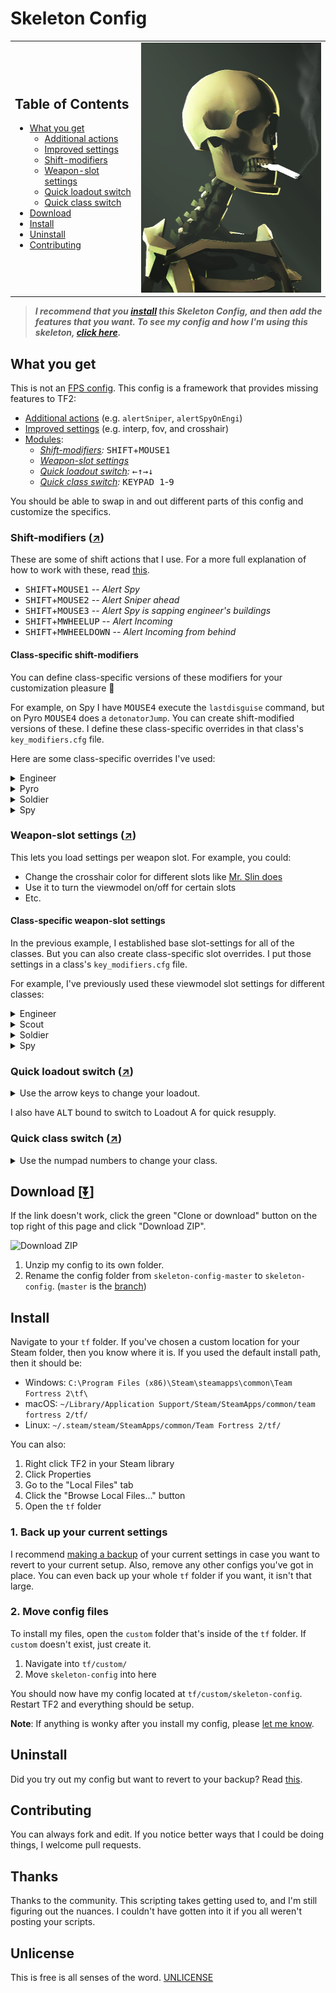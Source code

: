 # Skeleton Config

<table>
  <tr>
    <td>
      <h2>Table of Contents</h2>
      <ul>
        <li>
          <a href="#what-you-get">What you get</a>
          <ul>
            <li><a href="https://github.com/rufio-tf2/rufio-config/blob/master/user/actions.cfg">Additional actions</a></li>
            <li><a href="https://github.com/rufio-tf2/rufio-config/blob/master/user/settings.cfg">Improved settings</a></li>
            <li><a href="#shift-modifiers-arrow_upper_right">Shift-modifiers</a></li>
            <li><a href="#weapon-slot-settings-arrow_upper_right">Weapon-slot settings</a></li>
            <li><a href="#quick-loadout-switch-arrow_upper_right">Quick loadout switch</a></li>
            <li><a href="#quick-class-switch-arrow_upper_right">Quick class switch</a></li>
          </ul>
        </li>
        <li><a href="#download-arrow_double_down">Download</a></li>
        <li><a href="#install">Install</a></li>
        <li><a href="#uninstall">Uninstall</a></li>
        <li><a href="#contributing">Contributing</a></li>
      </ul>
    </td>
    <td><img src="./images/skeleton_smoking.png" alt="Skeleton Smoking" height="400px" width="302px" /></td>
  </tr>
</table>

> **_I recommend that you [install](#install) this Skeleton Config, and then add the features that you want. To see my config and how I'm using this skeleton, [click here](https://github.com/rufio-tf2/rufio-config)._**

## What you get

This is not an [FPS config](https://github.com/mastercoms/mastercomfig). This config is a framework that provides missing features to TF2:

- [Additional actions](https://github.com/rufio-tf2/rufio-config/blob/master/user/actions.cfg) (e.g. `alertSniper`, `alertSpyOnEngi`)
- [Improved settings](https://github.com/rufio-tf2/rufio-config/blob/master/user/settings.cfg) (e.g. interp, fov, and crosshair)
- [Modules](./user/modules/README.md):
  - _[Shift-modifiers](#shift-modifiers-arrow_upper_right):_ <kbd>SHIFT</kbd>+<kbd>MOUSE1</kbd>
  - _[Weapon-slot settings](#weapon-slot-settings-arrow_upper_right)_
  - _[Quick loadout switch](#quick-loadout-switch-arrow_upper_right):_ <kbd>&larr;</kbd><kbd>&uarr;</kbd><kbd>&rarr;</kbd><kbd>&darr;</kbd>
  - _[Quick class switch](#quick-class-switch-arrow_upper_right):_ <kbd>KEYPAD 1</kbd>-<kbd>9</kbd>

You should be able to swap in and out different parts of this config and customize the specifics.

### Shift-modifiers ([:arrow_upper_right:](https://github.com/rufio-tf2/key-modifiers))

These are some of shift actions that I use. For a more full explanation of how to work with these, read [this](https://github.com/rufio-tf2/key-modifiers).

- <kbd>SHIFT</kbd>+<kbd>MOUSE1</kbd> -- _Alert Spy_
- <kbd>SHIFT</kbd>+<kbd>MOUSE2</kbd> -- _Alert Sniper ahead_
- <kbd>SHIFT</kbd>+<kbd>MOUSE3</kbd> -- _Alert Spy is sapping engineer's buildings_
- <kbd>SHIFT</kbd>+<kbd>MWHEELUP</kbd> -- _Alert Incoming_
- <kbd>SHIFT</kbd>+<kbd>MWHEELDOWN</kbd> -- _Alert Incoming from behind_

#### Class-specific shift-modifiers

You can define class-specific versions of these modifiers for your customization pleasure :beers:

For example, on Spy I have <kbd>MOUSE4</kbd> execute the `lastdisguise` command, but on Pyro <kbd>MOUSE4</kbd> does a `detonatorJump`. You can create shift-modified versions of these. I define these class-specific overrides in that class's `key_modifiers.cfg` file.

Here are some class-specific overrides I've used:

<details>
  <summary>Engineer</summary>
  <ul>
    <li>
      <kbd>MOUSE3</kbd> -- <em>Destroy sentry and build</em>
    </li>
    <li>
      <a href="https://github.com/rufio-tf2/rufio-config/blob/master/user/classes/engineer/key_modifiers.cfg">
        <code>key_modifiers.cfg</code>
      </a>
    </li>
  </ul>
</details>

<details>
  <summary>Pyro</summary>
  <ul>
    <li>
      <kbd>MOUSE4</kbd> -- <em>Detonator jump</em>
    </li>
    <li>
      <a href="https://github.com/rufio-tf2/rufio-config/blob/master/user/classes/pyro/key_modifiers.cfg">
        <code>key_modifiers.cfg</code>
      </a>
    </li>
  </ul>

</details>

<details>
  <summary>Soldier</summary>
  <ul>
    <li>
      <kbd>MOUSE4</kbd> -- <em>Rocket jump</em>
    </li>
    <li>
      I don't use this anymore, so I've commented this out (by adding two slashes). If you want to use it, remove the `//` from Line 4 and Line 7.
    </li>
    <li>
      <a href="https://github.com/rufio-tf2/rufio-config/blob/master/user/classes/soldier/key_modifiers.cfg">
        <code>key_modifiers.cfg</code>
      </a>
    </li>
  </ul>
</details>

<details>
  <summary>Spy</summary>
  <ul>
    <li>
      <kbd>MOUSE4</kbd> -- <em>Last diguise</em>
    </li>
    <li>
      <a href="https://github.com/rufio-tf2/rufio-config/blob/master/user/classes/spy/key_modifiers.cfg">
        <code>key_modifiers.cfg</code>
      </a>
    </li>
  </ul>
</details>

### Weapon-slot settings ([:arrow_upper_right:](https://github.com/rufio-tf2/weapon-slot-settings))

This lets you load settings per weapon slot. For example, you could:

- Change the crosshair color for different slots like [Mr. Slin does](https://github.com/misterslin/CrosshairSwitcher)
- Use it to turn the viewmodel on/off for certain slots
- Etc.

#### Class-specific weapon-slot settings

In the previous example, I established base slot-settings for all of the classes. But you can also create class-specific slot overrides. I put those settings in a class's `key_modifiers.cfg` file.

For example, I've previously used these viewmodel slot settings for different classes:

<details>
  <summary>Engineer</summary>
  <li>
    <code>tf/custom/skeleton-config/user/classes/engineer/weapon_slot_settings.cfg</code>
  </li>
  <table>
    <tr>
      <th></th>
      <th>Slot 1</th>
      <th>Slot 2</th>
      <th>Slot 3</th>
      <th>Slot 4</th>
      <th>Slot 5</th>
    </tr>
    <tr>
      <td>View model?</td>
      <td>No</td>
      <td>Yes</td>
      <td>Yes</td>
      <td>Yes</td>
      <td>Yes</td>
    </tr>
  </table>
</details>

<details>
  <summary>Scout</summary>
  <li>
    <code>tf/custom/skeleton-config/user/classes/scout/weapon_slot_settings.cfg</code>
  </li>
  <table>
    <tr>
      <th></th>
      <th>Slot 1</th>
      <th>Slot 2</th>
      <th>Slot 3</th>
    </tr>
    <tr>
      <td>View model?</td>
      <td>No</td>
      <td>No</td>
      <td>Yes</td>
    </tr>
  </table>
</details>

<details>
  <summary>Soldier</summary>
  <li>
    <code>tf/custom/skeleton-config/user/classes/soldier/weapon_slot_settings.cfg</code>
  </li>
  <table>
    <tr>
      <th></th>
      <th>Slot 1</th>
      <th>Slot 2</th>
      <th>Slot 3</th>
    </tr>
    <tr>
      <td>View model?</td>
      <td>No</td>
      <td>No</td>
      <td>Yes</td>
    </tr>
  </table>
</details>

<details>
  <summary>Spy</summary>
  <li>
    <code>tf/custom/skeleton-config/user/classes/spy/weapon_slot_settings.cfg</code>
  </li>
  <table>
    <tr>
      <th></th>
      <th>Slot 1</th>
      <th>Slot 2</th>
      <th>Slot 3</th>
      <th>Slot 4</th>
    </tr>
    <tr>
      <td>View model?</td>
      <td>No</td>
      <td>Yes</td>
      <td>Yes</td>
      <td>Yes</td>
    </tr>
  </table>
</details>

### Quick loadout switch ([:arrow_upper_right:](https://github.com/rufio-tf2/quick-loadout-switch))

<details>
  <summary>Use the arrow keys to change your loadout.</summary>
  <ul>
    <li>:arrow_left: Loadout A</li>
    <li>:arrow_up: Loadout B</li>
    <li>:arrow_right: Loadout C</li>
    <li>:arrow_down: Loadout D</li>
  </ul>
</details>

I also have <kbd>ALT</kbd> bound to switch to Loadout A for quick resupply.

### Quick class switch ([:arrow_upper_right:](https://github.com/rufio-tf2/quick-class-switch))

<details>
  <summary>Use the numpad numbers to change your class.</summary>
  <ol>
    <li>Scout</li>
    <li>Soldier</li>
    <li>Pyro</li>
    <li>Demo</li>
    <li>Heavy</li>
    <li>Engineer</li>
    <li>Medic</li>
    <li>Sniper</li>
    <li>Spy</li>
  </ol>
</details>

## Download [[:arrow_double_down:](https://github.com/rufio-tf2/skeleton-config/archive/master.zip)]

If the link doesn't work, click the green "Clone or download" button on the top right of this page and click "Download ZIP".

<img src="https://i.imgur.com/OX9A0dt.png" width="50%" height="50%" alt="Download ZIP">

1.  Unzip my config to its own folder.
1.  Rename the config folder from `skeleton-config-master` to `skeleton-config`. (`master` is the [branch](https://guides.github.com/introduction/flow/))

## Install

Navigate to your `tf` folder. If you've chosen a custom location for your Steam folder, then you know where it is. If you used the default install path, then it should be:

- Windows: `C:\Program Files (x86)\Steam\steamapps\common\Team Fortress 2\tf\`
- macOS: `~/Library/Application Support/Steam/SteamApps/common/team fortress 2/tf/`
- Linux: `~/.steam/steam/SteamApps/common/Team Fortress 2/tf/`

You can also:

1.  Right click TF2 in your Steam library
1.  Click Properties
1.  Go to the "Local Files" tab
1.  Click the "Browse Local Files..." button
1.  Open the `tf` folder

### 1. Back up your current settings

I recommend [making a backup](./BACKUP.md) of your current settings in case you want to revert to your current setup. Also, remove any other configs you've got in place. You can even back up your whole `tf` folder if you want, it isn't that large.

### 2. Move config files

To install my files, open the `custom` folder that's inside of the `tf` folder. If `custom` doesn't exist, just create it.

1.  Navigate into `tf/custom/`
1.  Move `skeleton-config` into here

You should now have my config located at `tf/custom/skeleton-config`. Restart TF2 and everything should be setup.

**Note**: If anything is wonky after you install my config, please [let me know](https://github.com/rufio-tf2/skeleton-config/issues/new).

## Uninstall

Did you try out my config but want to revert to your backup? Read [this](./UNINSTALL.md).

## Contributing

You can always fork and edit. If you notice better ways that I could be doing things, I welcome pull requests.

## Thanks

Thanks to the community. This scripting takes getting used to, and I'm still figuring out the nuances. I couldn't have gotten into it if you all weren't posting your scripts.

## Unlicense

This is free is all senses of the word. [UNLICENSE](./UNLICENSE)
